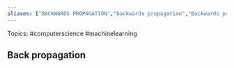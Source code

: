 ```yaml
---
aliases: ["BACKWARDS PROPAGATION","backwards propagation","Backwards propagation", "back propagation","Back propagation"] 
---
```

Topics: #computerscience #machinelearning 

## Back propagation

